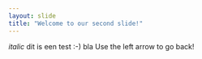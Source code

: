 ```yaml
---
layout: slide
title: "Welcome to our second slide!"
---
```

*italic* dit is een test :-) bla
Use the left arrow to go back!
